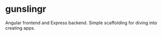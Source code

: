 gunslingr
=========

Angular frontend and Express backend. Simple scaffolding for diving into creating apps.
